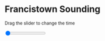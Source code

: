 <h1>Francistown Sounding</h1>
<p>Drag the slider to change the time</p>

<div class="slidecontainer">
<input oninput='setImage(this)' class="slider" type="range" min="0" max="5" value="0" step="1" />
<img id='img'/>
</div>

<script>
var img = document.getElementById('img');
var img_array = ['/assets/images/skwt/skd_francistown_wrfout_d01_2020-07-12_12:00:00.png',
'/assets/images/skwt/skd_francistown_wrfout_d01_2020-07-12_18:00:00.png',
'/assets/images/skwt/skd_francistown_wrfout_d01_2020-07-13_00:00:00.png',
'/assets/images/skwt/skd_francistown_wrfout_d01_2020-07-13_06:00:00.png',
'/assets/images/skwt/skd_francistown_wrfout_d01_2020-07-13_12:00:00.png',];
function setImage(obj)
{
        var value = obj.value;
        img.src = img_array[value];

}
</script>
